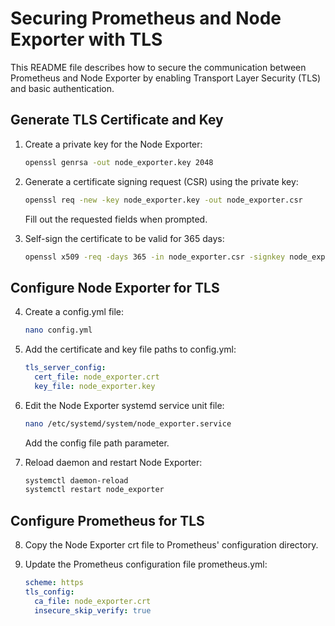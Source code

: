 # Securing Prometheus and Node Exporter with TLS

This README file describes how to secure the communication between Prometheus and Node Exporter by enabling Transport Layer Security (TLS) and basic authentication.

## Generate TLS Certificate and Key

1. Create a private key for the Node Exporter:

   ```bash
   openssl genrsa -out node_exporter.key 2048
   ```

2. Generate a certificate signing request (CSR) using the private key:

   ```bash 
   openssl req -new -key node_exporter.key -out node_exporter.csr
   ```

   Fill out the requested fields when prompted.

3. Self-sign the certificate to be valid for 365 days:

   ```bash
   openssl x509 -req -days 365 -in node_exporter.csr -signkey node_exporter.key -out node_exporter.crt
   ```

## Configure Node Exporter for TLS

4. Create a config.yml file:

   ```bash
   nano config.yml
   ```

5. Add the certificate and key file paths to config.yml:

   ```yaml
   tls_server_config:
     cert_file: node_exporter.crt
     key_file: node_exporter.key
   ```

6. Edit the Node Exporter systemd service unit file: 

   ```bash
   nano /etc/systemd/system/node_exporter.service
   ```

   Add the config file path parameter.

7. Reload daemon and restart Node Exporter:

   ```bash 
   systemctl daemon-reload
   systemctl restart node_exporter
   ```

## Configure Prometheus for TLS

8. Copy the Node Exporter crt file to Prometheus' configuration directory.

9. Update the Prometheus configuration file prometheus.yml:

   ```yaml
   scheme: https 
   tls_config:
     ca_file: node_exporter.crt
     insecure_skip_verify: true
   ```
